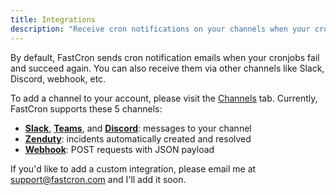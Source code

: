```yaml
---
title: Integrations
description: "Receive cron notifications on your channels when your cronjobs fail or succeed."
---
```


By default, FastCron sends cron notification emails when your cronjobs fail and succeed again.
You can also receive them via other channels like Slack, Discord, webhook, etc.

To add a channel to your account, please visit the [Channels](https://app.fastcron.com/account/channel) tab.
Currently, FastCron supports these 5 channels:

- [**Slack**](/integrations/slack), [**Teams**](/integrations/teams), and [**Discord**](/integrations/discord): messages to your channel
- [**Zenduty**](/integrations/zenduty): incidents automatically created and resolved
- [**Webhook**](/integrations/webhook): POST requests with JSON payload

If you'd like to add a custom integration, please email me at support@fastcron.com and I'll add it soon.